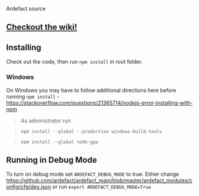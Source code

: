 Ardefact source 

## [Checkout the wiki!](https://github.com/ardefact/ardefact_main/wiki)

## Installing
Check out the code, then run `npm install` in root folder.  
### Windows 
On Windows you may have to follow additional directions here before running `npm install` - https://stackoverflow.com/questions/21365714/nodejs-error-installing-with-npm

> As administrator run 

> `npm install --global --production windows-build-tools`

> `npm install --global node-gyp`

## Running in Debug Mode
To turn on debug mode set `ARDEFACT_DEBUG_MODE` to true.  Either change https://github.com/ardefact/ardefact_main/blob/master/ardefact_modules/config/cfg/dev.json or run `export ARDEFACT_DEBUG_MODE=True`
